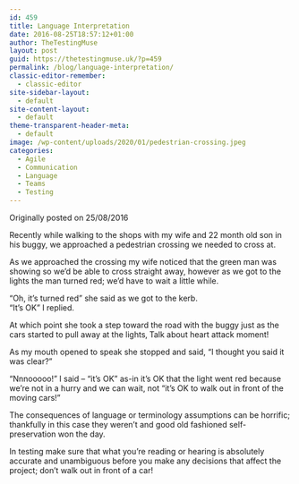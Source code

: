```yaml
---
id: 459
title: Language Interpretation
date: 2016-08-25T18:57:12+01:00
author: TheTestingMuse
layout: post
guid: https://thetestingmuse.uk/?p=459
permalink: /blog/language-interpretation/
classic-editor-remember:
  - classic-editor
site-sidebar-layout:
  - default
site-content-layout:
  - default
theme-transparent-header-meta:
  - default
image: /wp-content/uploads/2020/01/pedestrian-crossing.jpeg
categories:
  - Agile
  - Communication
  - Language
  - Teams
  - Testing
---
```

Originally posted on 25/08/2016

Recently while walking to the shops with my wife and 22 month old son in his buggy, we approached a pedestrian crossing we needed to cross at.

As we approached the crossing my wife noticed that the green man was showing so we&#8217;d be able to cross straight away, however as we got to the lights the man turned red; we&#8217;d have to wait a little while.

&#8220;Oh, it&#8217;s turned red&#8221; she said as we got to the kerb.  
&#8220;It&#8217;s OK&#8221; I replied.

At which point she took a step toward the road with the buggy just as the cars started to pull away at the lights‚ Talk about heart attack moment!

As my mouth opened to speak she stopped and said, &#8220;I thought you said it was clear?&#8221;

&#8220;Nnnooooo!&#8221; I said &#8211; &#8220;it&#8217;s OK&#8221; as-in it&#8217;s OK that the light went red because we&#8217;re not in a hurry and we can wait, not &#8220;it&#8217;s OK to walk out in front of the moving cars!&#8221;

The consequences of language or terminology assumptions can be horrific; thankfully in this case they weren&#8217;t and good old fashioned self-preservation won the day.

In testing make sure that what you&#8217;re reading or hearing is absolutely accurate and unambiguous before you make any decisions that affect the project; don&#8217;t walk out in front of a car!